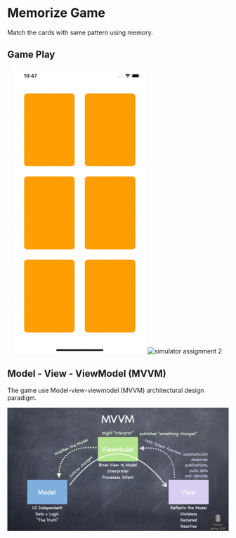 # Memorize Game

Match the cards with same pattern using memory.

## Game Play

<p align="middle">
    <img src="resources/Simulator_L4.gif" alt="simulator lecture 4" width="300"/>
    <img src="resources/Simulator_A2.gif" alt="simulator assignment 2" width="300"/>
</p>

## Model - View - ViewModel (MVVM)

The game use Model-view-viewmodel (MVVM) architectural design paradigm.

<img src="resources/l2_slide15.png" alt="MVVM"/>
